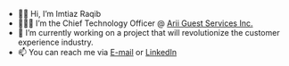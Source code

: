 - 👋🏽 Hi, I’m Imtiaz Raqib
- 🧑🏽‍💻 I’m the Chief Technology Officer @ <a href="https://helloarii.com" target="_blank">Arii Guest Services Inc.</a>
- 🌱 I’m currently working on a project that will revolutionize the customer experience industry.
- 📫 You can reach me via <a href="mailto:imtiazraqib@gmail.com">E-mail</a> or <a href="https://www.linkedin.com/in/imtiazraqib/" target="_blank">LinkedIn</a>

<!---
imtiazraqib/imtiazraqib is a ✨ special ✨ repository because its `README.md` (this file) appears on your GitHub profile.
You can click the Preview link to take a look at your changes.
--->
